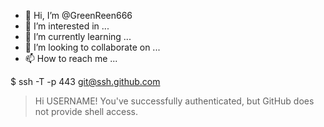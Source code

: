 - 👋 Hi, I’m @GreenReen666
- 👀 I’m interested in ...
- 🌱 I’m currently learning ...
- 💞️ I’m looking to collaborate on ...
- 📫 How to reach me ...

<!---
GreenReen666/GreenReen666 is a ✨ special ✨ repository because its `README.md` (this file) appears on your GitHub profile.
You can click the Preview link to take a look at your changes.
--->
$ ssh -T -p 443 git@ssh.github.com
> Hi USERNAME! You've successfully authenticated, but GitHub does not
> provide shell access.